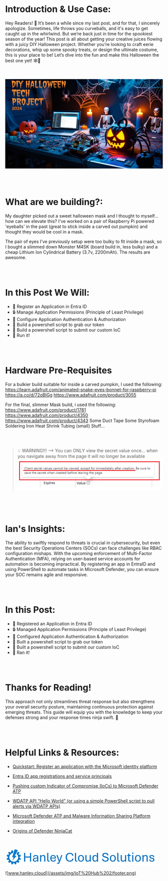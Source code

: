 # Introduction & Use Case:
Hey Readers! 🎃 It’s been a while since my last post, and for that, I sincerely apologize. Sometimes, life throws you curveballs, and it's easy to get caught up in the whirlwind. But we’re back just in time for the spookiest season of the year! This post is all about getting your creative juices flowing with a juicy DIY Halloween project. Whether you’re looking to craft eerie decorations, whip up some spooky treats, or design the ultimate costume, this is your place to be! Let’s dive into the fun and make this Halloween the best one yet! 🕸️👻


<br/>

![](/assets/img/Halloween24/Banner1.jpg)

<br/>
<br/>

# What are we building?:
My daughter picked out a sweet halloween mask and I thought to myself... how can we elevate this? 
I've worked on a pair of Raspberry Pi powered 'eyeballs' in the past (great to stick inside a carved out pumpkin) and thought they would be cool in a mask.

The pair of eyes I've previously setup were too bulky to fit inside a mask, so I bought a slimmed down Monster M4SK (board build in, less bulky) and a cheap Lithium Ion Cylindrical Battery (3.7v, 2200mAh). The results are awesome. 



<br/>
<br/>

# In this Post We Will:

- &#128268; Register an Application in Entra ID
- &#x1F512; Manage Application Permissions (Principle of Least Privilege)
- &#x1F511; Configure Application Authentication & Authorization
- &#128297; Build a powershell script to grab our token
- &#128295; Build a powershell script to submit our custom IoC
- &#128296; Run it!

<br/>
<br/>

# Hardware Pre-Requisites

For a bulkier build suitable for inside a carved pumpkin, I used the following: 
https://learn.adafruit.com/animated-snake-eyes-bonnet-for-raspberry-pi
https://a.co/d/72oBlGg
https://www.adafruit.com/product/3055


For the final, slimmer Mask build, i used the following: 
https://www.adafruit.com/product/1781
https://www.adafruit.com/product/4350
https://www.adafruit.com/product/4343
Some Duct Tape
Some Styrofoam
Soldering Iron
Heat Shrink Tubing (small)
Stuff...

<br/>
<br/>



>&#128161; WARNING!!! --> You can ONLY view the secret value once... when you navigate away from the page it will no longer be available ![](/assets/img/IOC/Secret_Warning.png)

<br/>



<br/>
<br/>


# Ian's Insights:

The ability to swiftly respond to threats is crucial in cybersecurity, but even the best Security Operations Centers (SOCs) can face challenges like RBAC configuration mishaps. With the upcoming enforcement of Multi-Factor Authentication (MFA), relying on user-based service accounts for automation is becoming impractical. By registering an app in EntraID and using PowerShell to automate tasks in Microsoft Defender, you can ensure your SOC remains agile and responsive. 

<br/>
<br/>

# In this Post:

- &#128268; Registered an Application in Entra ID
- &#x1F512; Managed Application Permissions (Principle of Least Privilege)
- &#x1F511; Configured Application Authentication & Authorization
- &#128297; Built a powershell script to grab our token
- &#128295; Built a powershell script to submit our custom IoC
- &#128296; Ran it!

<br/>
<br/>

# Thanks for Reading!
This approach not only streamlines threat response but also strengthens your overall security posture, maintaining continuous protection against emerging threats. This guide will equip you with the knowledge to keep your defenses strong and your response times ninja swift. 🥷 

<br/>
<br/>

# Helpful Links & Resources: 

- [Quickstart: Register an application with the Microsoft identity platform](https://learn.microsoft.com/en-us/entra/identity-platform/quickstart-register-app?tabs=certificate)

- [Entra ID app registrations and service principals](https://petri.com/microsoft-entra-id-app-registration-explained/#:~:text=App%20registrations%20are%20primarily%20used%20by%20developers%20who,app%20in%20the%20directory%20in%20the%20developer%C3%A2%C2%80%C2%99s%20tenant.)

- [Pushing custom Indicator of Compromise (IoCs) to Microsoft Defender ATP](https://techcommunity.microsoft.com/t5/microsoft-defender-for-endpoint/pushing-custom-indicator-of-compromise-iocs-to-microsoft/m-p/532203)

- [WDATP API “Hello World” (or using a simple PowerShell script to pull alerts via WDATP APIs)](https://techcommunity.microsoft.com/t5/microsoft-defender-for-endpoint/wdatp-api-hello-world-or-using-a-simple-powershell-script-to/ba-p/326813)

- [Microsoft Defender ATP and Malware Information Sharing Platform integration](https://techcommunity.microsoft.com/t5/microsoft-defender-for-endpoint/microsoft-defender-atp-and-malware-information-sharing-platform/m-p/576648)

- [Origins of Defender NinjaCat](https://devblogs.microsoft.com/oldnewthing/20160804-00/?p=94025) 

<br/>
<br/>

<a href="https://hanleycloudsolutions.com">
    <img src="/assets/img/footer.png">
</a>

![www.hanley.cloud](/assets/img/IoT%20Hub%202/footer.png)
